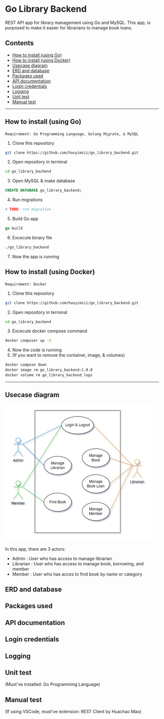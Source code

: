# Go Library Backend
REST API app for library management using Go and MySQL. This app, is purposed to make it easier for librarians to manage book loans.

## Contents
- [How to install (using Go)](#how-to-install-using-go)
- [How to install (using Docker)](#how-to-install-using-docker)
- [Usecase diagram](#usecase-diagram)
- [ERD and database](#erd-and-database)
- [Packages used](#packages-used)
- [API documentation](#api-documentation)
- [Login credentials](#login-credentials)
- [Logging](#logging)
- [Unit test](#unit-test)
- [Manual test](#manual-test)

---

## How to install (using Go)
```Requirement: Go Programming Language, Golang Migrate, & MySQL```

1. Clone this repository
```sh
git clone https://github.com/hasyimzii/go_library_backend.git
```
2. Open repository in terminal
```sh
cd go_library_backend
```
3. Open MySQL & make database
```sql
CREATE DATABASE go_library_backend;
```
4. Run migrations
```sh
# TODO: run migration
```
5. Build Go app
```go
go build
```
6. Excecute binary file
```sh
./go_library_backend
```
7. Now the app is running

## How to install (using Docker)
```Requirement: Docker```

1. Clone this repository
```sh
git clone https://github.com/hasyimzii/go_library_backend.git
```
2. Open repository in terminal
```sh
cd go_library_backend
```
3. Excecute docker compose command
```sh
docker composer up -d
```
4. Now the code is running
5. (If you want to remove the container, image, & volumes) 
```sh
docker compose down
docker image rm go_library_backend:1.0.0
docker volume rm go_library_backend_logs
```

---

## Usecase diagram
![usecase diagram](./docs/usecase.jpg)

In this app, there are 3 actors:
- Admin : User who has access to manage librarian
- Librarian : User who has access to manage book, borrowing, and member
- Member : User who has acces to find book by name or category

## ERD and database


## Packages used

## API documentation

## Login credentials

## Logging

## Unit test
(Must've installed: Go Programming Language)

## Manual test
(If using VSCode, must've extension: REST Client by Huachao Mao)